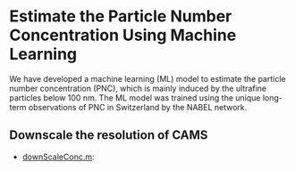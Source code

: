 # Estimate the Particle Number Concentration Using Machine Learning

We have developed a machine learning (ML) model to estimate the particle number concentration (PNC), which is mainly induced by the ultrafine particles below 100 nm. The ML model was trained using the unique long-term observations of PNC in Switzerland by the NABEL network.

## Downscale the resolution of CAMS
* [downScaleConc.m](/src/downScaleConc.m): 

